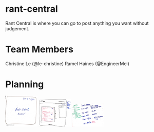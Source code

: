# rant-central
Rant Central is where you can go to post anything you want without judgement.

# Team Members
Christine Le (@le-christine)
Ramel Haines (@EngineerMel)

# Planning
<html>
  <img src="images/wireframe-rant-central_1.jpg" width=100/>
  <img src="images/wireframe-rant-central_2.png" width=100/>
  <img src="images/wireframe-rant-central_3.png" width=100/>
</html>

